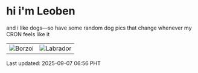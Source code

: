 # hi i'm Leoben

and i like dogs—so have some random dog pics that change whenever my CRON feels like it

|  |  |
|--------|----------|
| ![Borzoi](https://random-dog-vercel.vercel.app/api/random-borzoi?v=1757199379) | ![Labrador](https://random-dog-vercel.vercel.app/api/random-labrador?v=1757199379) |

Last updated: 2025-09-07 06:56 PHT
